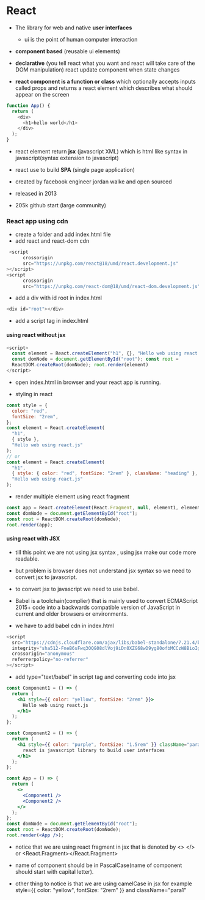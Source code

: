 # React

- The library for web and native **user interfaces**
  - ui is the point of human computer interaction
- **component based** (reusable ui elements)
- **declarative** (you tell react what you want and react will take care of the DOM manipulation) react update component when state changes

- **react component is a function or class** which optionally accepts inputs called props and returns a react element which describes what should appear on the screen

```js
function App() {
  return (
    <div>
      <h1>hello world</h1>
    </div>
  );
}
```

- react element return **jsx** (javascript XML) which is html like syntax in javascript(syntax extension to javascript)
- react use to build **SPA** (single page application)

- created by facebook engineer jordan walke and open sourced
- released in 2013
- 205k github start (large community)

### React app using cdn

- create a folder and add index.html file
- add react and react-dom cdn

```js
 <script
      crossorigin
      src="https://unpkg.com/react@18/umd/react.development.js"
></script>
<script
      crossorigin
      src="https://unpkg.com/react-dom@18/umd/react-dom.development.js"></script>
```

- add a div with id root in index.html

```js
<div id="root"></div>
```

- add a script tag in index.html

#### using react without jsx

```js
<script>
  const element = React.createElement("h1", {}, "Hello web using react.js");
  const domNode = document.getElementById("root"); const root =
  ReactDOM.createRoot(domNode); root.render(element)
</script>
```

- open index.html in browser and your react app is running.

- styling in react

```js
const style = {
  color: "red",
  fontSize: "2rem",
};
const element = React.createElement(
  "h1",
  { style },
  "Hello web using react.js"
);
// or
const element = React.createElement(
  "h1",
  { style: { color: "red", fontSize: "2rem" }, className: "heading" },
  "Hello web using react.js"
);
```

- render multiple element using react fragment

```js
const app = React.createElement(React.Fragment, null, element1, element2);
const domNode = document.getElementById("root");
const root = ReactDOM.createRoot(domNode);
root.render(app);
```

#### using react with JSX

- till this point we are not using jsx syntax , using jsx make our code more readable.

- but problem is browser does not understand jsx syntax so we need to convert jsx to javascript.

- to convert jsx to javascript we need to use babel.

- Babel is a toolchain(complier) that is mainly used to convert ECMAScript 2015+ code into a backwards compatible version of JavaScript in current and older browsers or environments.

- we have to add babel cdn in index.html

```js
<script
  src="https://cdnjs.cloudflare.com/ajax/libs/babel-standalone/7.21.4/babel.min.js"
  integrity="sha512-FneB6sFwq3OQG08dlVoj9iDn0XZG68wD9yg80ofbMCCzW8BioIgsAwSciFaVjM77PdsKdvz3kt/5MKwd+KVGDw=="
  crossorigin="anonymous"
  referrerpolicy="no-referrer"
></script>
```

- add type="text/babel" in script tag and converting code into jsx

```jsx
const Component1 = () => {
  return (
    <h1 style={{ color: "yellow", fontSize: "2rem" }}>
      Hello web using react.js
    </h1>
  );
};

const Component2 = () => {
  return (
    <h1 style={{ color: "purple", fontSize: "1.5rem" }} className="para1">
      react is javascript library to build user interfaces
    </h1>
  );
};

const App = () => {
  return (
    <>
      <Component1 />
      <Component2 />
    </>
  );
};
const domNode = document.getElementById("root");
const root = ReactDOM.createRoot(domNode);
root.render(<App />);
```

- notice that we are using react fragment in jsx that is denoted by <> </> or <React.Fragment></React.Fragment>

- name of component should be in PascalCase(name of component should start with capital letter).

- other thing to notice is that we are using camelCase in jsx for example style={{ color: "yellow", fontSize: "2rem" }} and className="para1"
